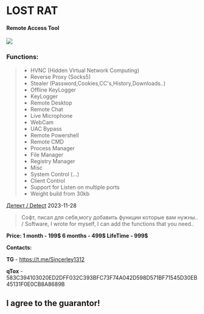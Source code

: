 # LOST RAT
#### Remote Access Tool
![](https://i.imgur.com/IaaLhUD.gif)

### **Functions:**
> * HVNC (Hidden Virtual Network Computing)
> * Reverse Proxy (Socks5)
> * Stealer (Password,Cookies,CC's,History,Downloads..)
> * Offline KeyLogger
> * KeyLogger
> * Remote Desktop
> * Remote Chat
> * Live Microphone
> * WebCam
> * UAC Bypass
> * Remote Powershell
> * Remote CMD
> * Process Manager
> * File Manager
> * Registry Manager
> * Misc
> * System Control (...)
> * Client Control
> * Support for Listen on multiple ports
> * Weight build from 30kb

[Детект / Detect](https://kleenscan.com/scan_result/91395bb0e6a230cdaedb253bbd882646de8cfa710a225a3c6c74c68dfc228fc9)  2023-11-28

> Софт, писал для себя,могу добавить функции которые вам нужны.. / Software, I wrote for myself, I can add the functions that you need..
> 
**Price:
1 month - 199$
6 months -  499$
LifeTime - 999$**

**Contacts:**

**TG** - https://t.me/Sincerley1312

**qTox** - 583C394103020ED2DFF032C393BFC73F74A042D598D571BF71545D30EB45131F0E0CB8A8689B

## **I agree to the guarantor!**

